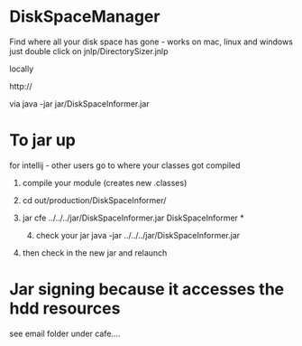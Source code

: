 DiskSpaceManager
================

Find where all your disk space has gone - works on mac, linux and windows just double click on jnlp/DirectorySizer.jnlp

locally

http://

via
java -jar jar/DiskSpaceInformer.jar

To jar up
=========
for intellij - other users go to where your classes got compiled

1. compile your module (creates new .classes)

2. cd out/production/DiskSpaceInformer/

3. jar cfe ../../../jar/DiskSpaceInformer.jar DiskSpaceInformer *

    4. check your jar java -jar ../../../jar/DiskSpaceInformer.jar

5. then check in the new jar and relaunch


Jar signing because it accesses the hdd resources
=================================================

see email folder under cafe....